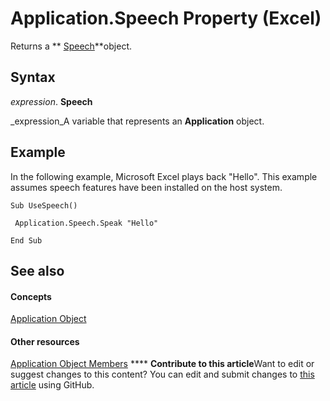 
# Application.Speech Property (Excel)

Returns a  ** [Speech](1ddd61bc-989e-4766-423e-515ec5d1c23a.md)**object.


## Syntax

 _expression_. **Speech**

 _expression_A variable that represents an  **Application** object.


## Example

In the following example, Microsoft Excel plays back "Hello". This example assumes speech features have been installed on the host system.


```
Sub UseSpeech() 
 
 Application.Speech.Speak "Hello" 
 
End Sub
```


## See also


#### Concepts


 [Application Object](19b73597-5cf9-4f56-8227-b5211f657f6f.md)
#### Other resources


 [Application Object Members](4cb9ca42-8d07-cc9c-2d80-4eb9a5921e1e.md)
****   **Contribute to this article**Want to edit or suggest changes to this content? You can edit and submit changes to  [this article](https://github.com/jhershey00/VBA_Excel_Test/OpenXMLCon/articles/981d5eef-55ff-54ee-a3ca-f009a6a575da.md) using GitHub.


